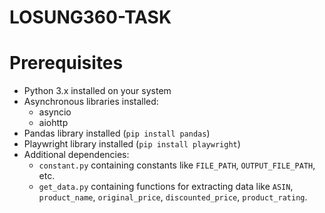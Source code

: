 # LOSUNG360-TASK

# Prerequisites

- Python 3.x installed on your system
- Asynchronous libraries installed:
  - asyncio
  - aiohttp
- Pandas library installed (`pip install pandas`)
- Playwright library installed (`pip install playwright`)
- Additional dependencies:
  - `constant.py` containing constants like `FILE_PATH`, `OUTPUT_FILE_PATH`, etc.
  - `get_data.py` containing functions for extracting data like `ASIN`, `product_name`, `original_price`, `discounted_price`, `product_rating`.
